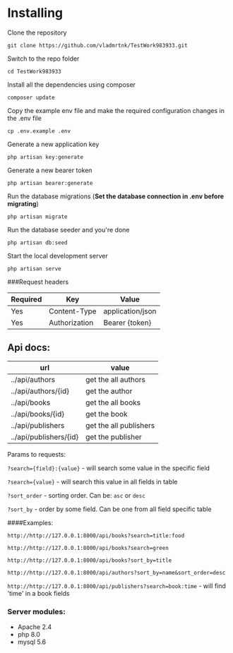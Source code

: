 # Installing

Clone the repository

    git clone https://github.com/vladmrtnk/TestWork983933.git

Switch to the repo folder

    cd TestWork983933

Install all the dependencies using composer
    
    composer update

Copy the example env file and make the required configuration changes in the .env file

    cp .env.example .env

Generate a new application key

    php artisan key:generate

Generate a new bearer token

    php artisan bearer:generate

Run the database migrations (**Set the database connection in .env before migrating**)

    php artisan migrate

Run the database seeder and you're done

    php artisan db:seed

Start the local development server

    php artisan serve

###Request headers

| **Required** 	  | **Key**              	| **Value**             |
|-----------------|----------------	|-----------------------|
| Yes      	      | Content-Type    | application/json 	    |
| Yes 	           | Authorization    	| Bearer {token}      	 |

## Api docs: 
| url                     | value                  |
|-------------------------|------------------------|
| ../api/authors          | get the all authors    |
| ../api/authors/{id}     | get the author         |
| ../api/books            | get the all books      |
| ../api/books/{id}       | get the book           |
| ../api/publishers       | get the all publishers |
| ../api/publishers/{id}  | get the publisher      |

Params to requests:

`?search={field}:{value}` - will search some value in the specific field 

`?search={value}` - will search this value in all fields in table

`?sort_order` - sorting order. Can be: `asc` or `desc`

`?sort_by` - order by some field. Can be one from all field specific table

####Examples:

`http://http://127.0.0.1:8000/api/books?search=title:food`

`http://http://127.0.0.1:8000/api/books?search=green`

`http://http://127.0.0.1:8000/api/books?sort_by=title`

`http://http://127.0.0.1:8000/api/authors?sort_by=name&sort_order=desc`

`http://http://127.0.0.1:8000/api/publishers?search=book:time` - will find 'time' in a book fields

### Server modules:

- Apache 2.4
- php 8.0
- mysql 5.6

